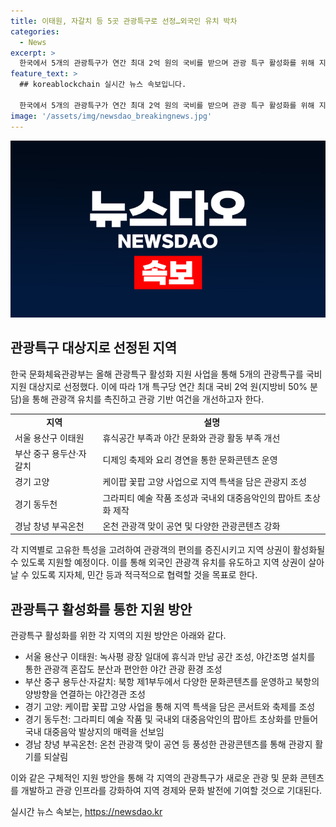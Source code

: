 ```yaml
---
title: 이태원, 자갈치 등 5곳 관광특구로 선정…외국인 유치 박차
categories:
  - News
excerpt: >
  한국에서 5개의 관광특구가 연간 최대 2억 원의 국비를 받으며 관광 특구 활성화를 위해 지원받는다. 이태원, 용두산·자갈치, 고양, 동두천, 부곡온천이 선정되었으며, 관광객 유치와 지역 상권 활성화를 위해 특화된 프로그램을 추진할 예정이다. 이들 지역은 관광객의 안전 및 편의를 고려한 시설 개선 및 콘텐츠 개발, 야간관광 등을 통해 환경을 조성할 계획이다. 관광 정책국장은 협력을 통해 지역 상권을 살릴 계획이라고 밝혔다.
feature_text: >
  ## koreablockchain 실시간 뉴스 속보입니다.

  한국에서 5개의 관광특구가 연간 최대 2억 원의 국비를 받으며 관광 특구 활성화를 위해 지원받는다. 이태원, 용두산·자갈치, 고양, 동두천, 부곡온천이 선정되었으며, 관광객 유치와 지역 상권 활성화를 위해 특화된 프로그램을 추진할 예정이다. 이들 지역은 관광객의 안전 및 편의를 고려한 시설 개선 및 콘텐츠 개발, 야간관광 등을 통해 환경을 조성할 계획이다. 관광 정책국장은 협력을 통해 지역 상권을 살릴 계획이라고 밝혔다.
image: '/assets/img/newsdao_breakingnews.jpg'
---
```


<p><img src="/assets/img/newsdao_breakingnews.jpg" alt="koreablockchain 속보" /></p>

<h2 data-ke-size="size26">관광특구 대상지로 선정된 지역</h2>

<p data-ke-size="size16">한국 문화체육관광부는 올해 관광특구 활성화 지원 사업을 통해 5개의 관광특구를 국비 지원 대상지로 선정했다. 이에 따라 1개 특구당 연간 최대 국비 2억 원(지방비 50% 분담)을 통해 관광객 유치를 촉진하고 관광 기반 여건을 개선하고자 한다.</p>

<table>
  <tr>
    <td style="text-align: center; height: 17px;"><b>지역</b></td>
    <td style="text-align: center; height: 17px;"><b>설명</b></td>
  </tr>
  <tr>
    <td style="text-align: left;">서울 용산구 이태원</td>
    <td style="text-align: left;">휴식공간 부족과 야간 문화와 관광 활동 부족 개선</td>
  </tr>
  <tr>
    <td style="text-align: left;">부산 중구 용두산·자갈치</td>
    <td style="text-align: left;">디제잉 축제와 요리 경연을 통한 문화콘텐츠 운영</td>
  </tr>
  <tr>
    <td style="text-align: left;">경기 고양</td>
    <td style="text-align: left;">케이팝 꽃팝 고양 사업으로 지역 특색을 담은 관광지 조성</td>
  </tr>
  <tr>
    <td style="text-align: left;">경기 동두천</td>
    <td style="text-align: left;">그라피티 예술 작품 조성과 국내외 대중음악인의 팝아트 초상화 제작</td>
  </tr>
  <tr>
    <td style="text-align: left;">경남 창녕 부곡온천</td>
    <td style="text-align: left;">온천 관광객 맞이 공연 및 다양한 관광콘텐츠 강화</td>
  </tr>
</table>

<p data-ke-size="size16">각 지역별로 고유한 특성을 고려하여 관광객의 편의를 증진시키고 지역 상권이 활성화될 수 있도록 지원할 예정이다. 이를 통해 외국인 관광객 유치를 유도하고 지역 상권이 살아날 수 있도록 지자체, 민간 등과 적극적으로 협력할 것을 목표로 한다.</p>

<h2 data-ke-size="size26">관광특구 활성화를 통한 지원 방안</h2>

<p data-ke-size="size16">관광특구 활성화를 위한 각 지역의 지원 방안은 아래와 같다.</p>

<ul>
  <li>서울 용산구 이태원: 녹사평 광장 일대에 휴식과 만남 공간 조성, 야간조명 설치를 통한 관광객 혼잡도 분산과 편안한 야간 관광 환경 조성</li>
  <li>부산 중구 용두산·자갈치: 북항 제1부두에서 다양한 문화콘텐츠를 운영하고 북항의 양방향을 연결하는 야간경관 조성</li>
  <li>경기 고양: 케이팝 꽃팝 고양 사업을 통해 지역 특색을 담은 콘서트와 축제를 조성</li>
  <li>경기 동두천: 그라피티 예술 작품 및 국내외 대중음악인의 팝아트 초상화를 만들어 국내 대중음악 발상지의 매력을 선보임</li>
  <li>경남 창녕 부곡온천: 온천 관광객 맞이 공연 등 풍성한 관광콘텐츠를 통해 관광지 활기를 되살림</li>
</ul>

<p data-ke-size="size16">이와 같은 구체적인 지원 방안을 통해 각 지역의 관광특구가 새로운 관광 및 문화 콘텐츠를 개발하고 관광 인프라를 강화하여 지역 경제와 문화 발전에 기여할 것으로 기대된다.</p>
실시간 뉴스 속보는, <a href="https://newsdao.kr" rel="dofollow">https://newsdao.kr</a>


